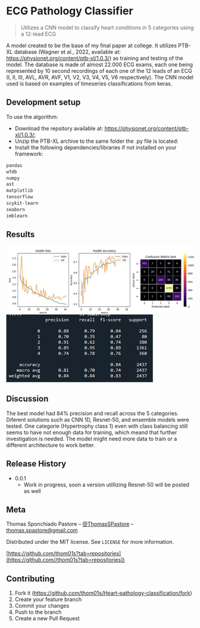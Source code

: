 # ECG Pathology Classifier
> Utilizes a CNN model to classify heart conditions in 5 categories using a 12-lead ECG

A model created to be the base of my final paper at college. It utilizes PTB-XL database (Wagner et al., 2022, available at: https://physionet.org/content/ptb-xl/1.0.3/) as training and testing of the model.
The database is made of almost 22.000 ECG exams, each one being represented by 10 second recordings of each one of the 12 leads of an ECG (I, II, III, AVL, AVR, AVF, V1, V2, V3, V4, V5, V6 respectively).
The CNN model used is based on examples of timeseries classifications from keras.

## Development setup

To use the algorithm:
- Download the repsitory available at: https://physionet.org/content/ptb-xl/1.0.3/;
- Unzip the PTB-XL archive to the same folder the .py file is located:
- Install the following dependencies/libraries if not installed on your framework:

```sh
pandas
wfdb
numpy
ast
matplotlib
tensorflow
scykit-learn
seaborn
imblearn
```

## Results

![Treino e teste do modelo](./modelo.jpeg)
![Sumário do modelo](./sumario.jpeg)

## Discussion

The best model had 84% precision and recall across the 5 categories. Diferent solutions such as CNN 1D, Resnet-50, and ensemble models were tested. One categorie (Hypertrophy class 1) even with class balancing still seems to have not enough data for training, which meand that further investigation is needed. The model might need more data to train or a different architecture to work better.

## Release History

* 0.0.1
    * Work in progress, soon a version utillizing Resnet-50 will be posted as well

## Meta

Thomas Sponchiado Pastore – [@ThomasSPastore](https://twitter.com/ThomasSPastore) – thomas.spastore@gmail.com

Distributed under the MIT license. See ``LICENSE`` for more information.

[https://github.com/thom01s?tab=repositories](https://github.com//thom01s?tab=repositories])

## Contributing

1. Fork it (<https://github.com/thom01s/Heart-pathology-classification/fork>)
2. Create your feature branch
3. Commit your changes
4. Push to the branch
5. Create a new Pull Request

<!-- Markdown link & img dfn's -->
[npm-image]: https://img.shields.io/npm/v/datadog-metrics.svg?style=flat-square
[npm-url]: https://npmjs.org/package/datadog-metrics
[npm-downloads]: https://img.shields.io/npm/dm/datadog-metrics.svg?style=flat-square
[travis-image]: https://img.shields.io/travis/dbader/node-datadog-metrics/master.svg?style=flat-square
[travis-url]: https://travis-ci.org/dbader/node-datadog-metrics
[wiki]: https://github.com/yourname/yourproject/wiki
